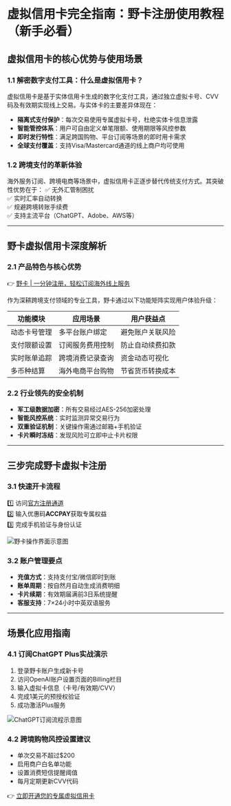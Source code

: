 # 虚拟信用卡完全指南：野卡注册使用教程（新手必看）

## 虚拟信用卡的核心优势与使用场景
### 1.1 解密数字支付工具：什么是虚拟信用卡？
虚拟信用卡是基于实体信用卡生成的数字化支付工具，通过独立虚拟卡号、CVV码及有效期实现线上交易。与实体卡的主要差异体现在：
- **隔离式支付保护**：每次交易使用专属虚拟卡号，杜绝实体卡信息泄露
- **智能管控体系**：用户可自由定义单笔限额、使用期限等风控参数
- **即时发行特性**：满足跨国购物、平台订阅等场景的即时用卡需求
- **全球支付覆盖**：支持Visa/Mastercard通道的线上商户均可使用

### 1.2 跨境支付的革新体验
海外服务订阅、跨境电商等场景中，虚拟信用卡正逐步替代传统支付方式。其突破性优势在于：
✅ 无外汇管制困扰<br>
✅ 实时汇率自动转换<br>
✅ 规避跨境转账手续费<br>
✅ 支持主流平台（ChatGPT、Adobe、AWS等）

---

## 野卡虚拟信用卡深度解析
### 2.1 产品特色与核心优势
👉 [野卡 | 一分钟注册，轻松订阅海外线上服务](https://bbtdd.com/yeka)

作为深耕跨境支付领域的专业工具，野卡通过以下功能矩阵实现用户体验升级：

| 功能模块       | 应用场景                            | 用户获益点                 |
|----------------|-----------------------------------|--------------------------|
| 动态卡号管理   | 多平台账户绑定                  | 避免账户关联风险         |
| 支付限额设置   | 订阅服务费用控制                | 防止自动续费扣款         |
| 实时账单追踪   | 跨境消费记录查询                | 资金动态可视化           |
| 多币种结算     | 海外电商平台购物                | 节省货币转换成本         |

### 2.2 行业领先的安全机制
- **军工级数据加密**：所有交易经过AES-256加密处理
- **智能风控系统**：实时监测异常交易行为
- **双重验证机制**：关键操作需通过邮箱+手机验证
- **卡片瞬时冻结**：发现风险可立即中止卡片权限

---

## 三步完成野卡虚拟卡注册
### 3.1 快速开卡流程
1️⃣ 访问[官方注册通道](https://bbtdd.com/yeka)  
2️⃣ 输入优惠码**ACCPAY**获取专属权益  
3️⃣ 完成手机验证与身份认证  

![野卡操作界面示意图](https://bbtdd.com/wp-content/uploads/img/8609505621902658.webp)

### 3.2 账户管理要点
- **充值方式**：支持支付宝/微信即时到账
- **账单周期**：按自然月自动生成消费明细
- **卡片续期**：有效期届满前3日系统提醒
- **客服支持**：7×24小时中英双语服务

---

## 场景化应用指南
### 4.1 订阅ChatGPT Plus实战演示
1. 登录野卡账户生成新卡号
2. 访问OpenAI账户设置页面的Billing栏目
3. 输入虚拟卡信息（卡号/有效期/CVV）
4. 完成1美元的预授权验证
5. 成功激活Plus服务

![ChatGPT订阅流程示意图](https://bbtdd.com/wp-content/uploads/img/058894399615302.webp)

### 4.2 跨境购物风控设置建议
- 单次交易不超过$200
- 启用商户白名单功能
- 设置消费短信提醒阈值
- 每月定期更新CVV代码

👉 [立即开通您的专属虚拟信用卡](https://bbtdd.com/yeka)